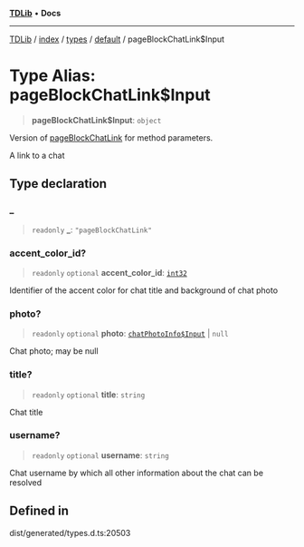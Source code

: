 [**TDLib**](../../../../../../README.md) • **Docs**

***

[TDLib](../../../../../../modules.md) / [index](../../../../../README.md) / [types](../../../README.md) / [default](../README.md) / pageBlockChatLink$Input

# Type Alias: pageBlockChatLink$Input

> **pageBlockChatLink$Input**: `object`

Version of [pageBlockChatLink](pageBlockChatLink.md) for method parameters.

A link to a chat

## Type declaration

### \_

> `readonly` **\_**: `"pageBlockChatLink"`

### accent\_color\_id?

> `readonly` `optional` **accent\_color\_id**: [`int32`](int32-1.md)

Identifier of the accent color for chat title and background of chat photo

### photo?

> `readonly` `optional` **photo**: [`chatPhotoInfo$Input`](chatPhotoInfo$Input-1.md) \| `null`

Chat photo; may be null

### title?

> `readonly` `optional` **title**: `string`

Chat title

### username?

> `readonly` `optional` **username**: `string`

Chat username by which all other information about the chat can be resolved

## Defined in

dist/generated/types.d.ts:20503
